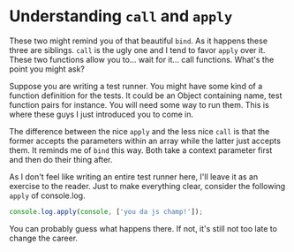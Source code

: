 # Understanding `call` and `apply`

These two might remind you of that beautiful `bind`. As it happens these three are siblings. `call` is the ugly one and I tend to favor `apply` over it. These two functions allow you to... wait for it... call functions. What's the point you might ask?

Suppose you are writing a test runner. You might have some kind of a function definition for the tests. It could be an Object containing name, test function pairs for instance. You will need some way to run them. This is where these guys I just introduced you to come in.

The difference between the nice `apply` and the less nice `call` is that the former accepts the parameters within an array while the latter just accepts them. It reminds me of `bind` this way. Both take a context parameter first and then do their thing after.

As I don't feel like writing an entire test runner here, I'll leave it as an exercise to the reader. Just to make everything clear, consider the following `apply` of console.log.

```js
console.log.apply(console, ['you da js champ!']);
```

You can probably guess what happens there. If not, it's still not too late to change the career.
